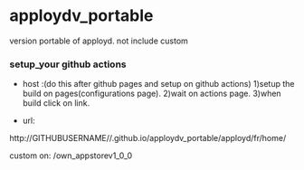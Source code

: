 # apploydv_portable
version portable of apployd. not include custom
### setup_your github actions
- host :(do this after github pages and setup on github actions)
 1)setup the build on pages(configurations page). 
 2)wait on actions page. 
 3)when build click on link.  

- url:
  
http://GITHUBUSERNAME//.github.io/apploydv_portable/apployd/fr/home/

custom on: /own_appstorev1_0_0
